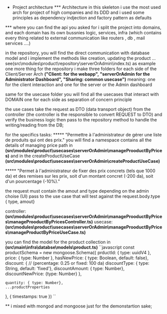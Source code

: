 * Project architecture
*** Architecture
in this skeleton i use the most used arch for project of high companies and its DDD
and i used some principles as dependency indjection and factory pattern as defaults 

*** where you can find the api you asked for
i split the project into domains, and each domain has its own bussnies logic, services,  infra (which contains every thing related to external communication like routers , db , mail services ....)

in the repository, you will find the direct communication with database model
and i implement the methods like creation, updating the product ... 
see(src\modules\product\repository\serverOrAdmin\index.ts) as example
one more thing for the repository i make three folders for each side of the Client/Server Arch
**("Client: for the webapp", "serverOrAdmin for the Administrator Dashboard", "Sharing: common usecase")**
meaning: one for the client interaction and one for the server or the Admin dashboard

same for the usecase folder you will find all the usecases that interact with DOMAIN
one for each side as separation of concern principle

the use cases take the request as DTO (data transport object) from the controller (the controller is the responsible to convert REQUEST to DTO)
and verify the business logic then pass to the repository method to handle the writing/reading from the DB;

for the specifics tasks:
***** "Permettre à l'administrateur de gérer une liste de produits qui ont des prix."
 you will find a namespace contains all the details of managing price path in 
**(src\modules\product\usecases\serverOrAdmin\manageProoductByPrices)**
 and in the createProductUseCase
**(src\modules\product\usecases\serverOrAdmin\createProductUseCase)**

***** "Permet à l'administrateur de fixer des prix concrets (tels que 1000 da) et des remises sur les prix, soit d'un montant concret (-200 da), soit d'un pourcentage (-10%)."

the request must contain the amout and type depending on the admin choise (UI)
pass to the use case that will test against the request.body.type { type, amout}

controller: 
**(src\modules\product\usecases\serverOrAdmin\manageProoductByPrices\manageProoductByPricesController.ts)**
usecase:
**(src\modules\product\usecases\serverOrAdmin\manageProoductByPrices\manageProductByPriceUseCase.ts)**

you can find the model for the product collection in
**(src\main\infra\databse\models\product.ts)**
``javascript
const productSchema = new mongoose.Schema({
    prductId: {
        type: uuidV4
    },
    price: {
        type: Number
    },
    hasNewPrice: { type: Boolean, default: false},
    discount: {
        // (percentage: 0.25 or fixed: 100 da)
        discountType: { type: String, default: 'fixed'},
        discountAmount: { type: Number},
        discountNewPrice: {type: Number}
    },

    quantity: { type: Number},
    ...productProperties
}, { 
    timestamps: true
})
``

** i mixed with mongod and mongoose just for the demonstartion sake;